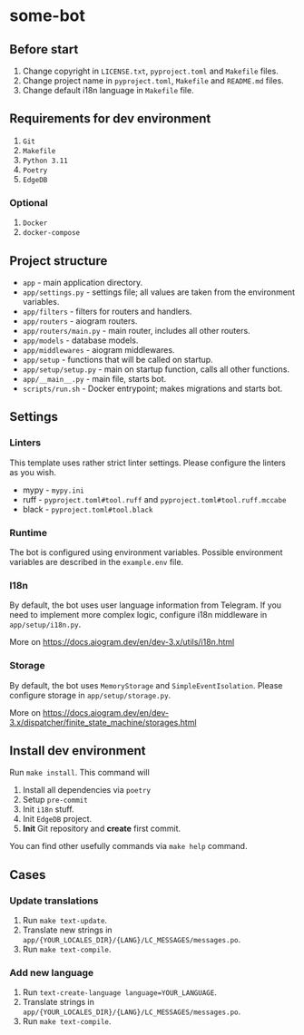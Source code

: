 # some-bot
## Before start
1. Change copyright in `LICENSE.txt`, `pyproject.toml` and `Makefile` files.
2. Change project name in `pyproject.toml`, `Makefile` and `README.md` files.
3. Change default i18n language in `Makefile` file.
## Requirements for dev environment
1. `Git`
2. `Makefile`
3. `Python 3.11`
4. `Poetry`
5. `EdgeDB`
### Optional
1. `Docker`
2. `docker-compose`
## Project structure
- `app` - main application directory.
- `app/settings.py` - settings file; all values are taken from the environment variables.
- `app/filters` - filters for routers and handlers.
- `app/routers` - aiogram routers.
- `app/routers/main.py` - main router, includes all other routers.
- `app/models` - database models.
- `app/middlewares` - aiogram middlewares.
- `app/setup` - functions that will be called on startup.
- `app/setup/setup.py` - main on startup function, calls all other functions.
- `app/__main__.py` - main file, starts bot.
- `scripts/run.sh` - Docker entrypoint; makes migrations and starts bot.
## Settings
### Linters
This template uses rather strict linter settings. Please configure the linters as you wish.
- mypy - `mypy.ini`
- ruff - `pyproject.toml#tool.ruff` and `pyproject.toml#tool.ruff.mccabe`
- black - `pyproject.toml#tool.black`
### Runtime
The bot is configured using environment variables.
Possible environment variables are described in the `example.env` file.
### I18n
By default, the bot uses user language information from Telegram.
If you need to implement more complex logic, configure i18n middleware in `app/setup/i18n.py`.

More on https://docs.aiogram.dev/en/dev-3.x/utils/i18n.html
### Storage
By default, the bot uses `MemoryStorage` and `SimpleEventIsolation`.
Please configure storage in `app/setup/storage.py`.

More on https://docs.aiogram.dev/en/dev-3.x/dispatcher/finite_state_machine/storages.html
## Install dev environment
Run `make install`.
This command will
1. Install all dependencies via `poetry`
2. Setup `pre-commit`
3. Init `i18n` stuff.
4. Init `EdgeDB` project.
5. **Init** Git repository and **create** first commit.

You can find other usefully commands via `make help` command.
## Cases
### Update translations
1. Run `make text-update`.
2. Translate new strings in `app/{YOUR_LOCALES_DIR}/{LANG}/LC_MESSAGES/messages.po`.
3. Run `make text-compile`.
### Add new language
1. Run `text-create-language language=YOUR_LANGUAGE`.
2. Translate strings in `app/{YOUR_LOCALES_DIR}/{LANG}/LC_MESSAGES/messages.po`.
3. Run `make text-compile`.
